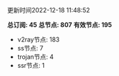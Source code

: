 更新时间2022-12-18 11:48:52

**总订阅: 45**
**总节点: 807**
**有效节点: 195**
- v2ray节点: 183
- ss节点: 7
- trojan节点: 4
- ssr节点: 1
